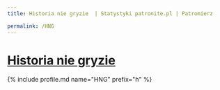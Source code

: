 ```yaml
---
title: Historia nie gryzie  | Statystyki patronite.pl | Patromierz

permalink: /HNG
---
```


# [Historia nie gryzie ](https://patronite.pl/HNG)

{% include profile.md name="HNG" prefix="h" %}
